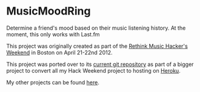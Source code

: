 # MusicMoodRing

Determine a friend's mood based on their music listening history. At the moment, this only works with Last.fm

This project was originally created as part of the [Rethink Music Hacker's Weekend](https://www.hackerleague.org/hackathons/rethink-music-hackers-weekend) in Boston on April 21-22nd 2012.

This project was ported over to its [current git repository](https://github.com/BDFife/MusicMoodRing) as part of a bigger project to convert all my Hack Weekend project to hosting on [Heroku](http://www.heroku.com). 

My other projects can be found [here](http://www.sodesne.com/projects).

